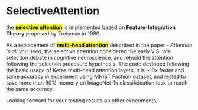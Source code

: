 # SelectiveAttention

the <mark><B>selective attention</B></mark> is implemented based on <B>Feature-Integration Theory</B> proposed by Treisman in 1980.

As a replacement of <mark><B>multi-head attention</B></mark> described in the paper - <I>Attention is all you need</I>, the selective attention considered the early V.S. late selection debate in cognitive neuroscience, and rebuild the attention following the selection procesure hypothesis. The code devloped following the basic usage of Keras multi-head attention layers, it is ~10x faster and same accuracy in experiment using MNIST Fashion dataset, and tested to save more than 90% memory on ImageNet-1k classifcication task to reach the same accuracy.

Looking forward for your testing results on other experiments.

